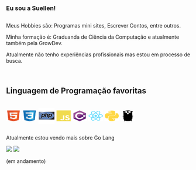 ### Eu sou a Suellen!

##

<p>Meus Hobbies são: Programas mini sites, Escrever Contos, entre outros.</p>

<p>Minha formação é: Graduanda de Ciência da Computação e atualmente também pela GrowDev.</p>

<p>Atualmente não tenho experiências profissionais mas estou em processo de busca.</p>


 <br>

## Linguagem de Programação favoritas

<div style="display: inline_block"><br>
  <img align="center" alt="HTML" height="30" width="40" src="https://raw.githubusercontent.com/devicons/devicon/master/icons/html5/html5-original.svg">
  <img align="center" alt="CSS" height="30" width="40" src="https://raw.githubusercontent.com/devicons/devicon/master/icons/css3/css3-original.svg">
  <img align="center" alt="PHP" height="43" width="45" src="https://raw.githubusercontent.com/devicons/devicon/master/icons/php/php-original.svg">
  <img align="center" alt="Js" height="30" width="40" src="https://raw.githubusercontent.com/devicons/devicon/master/icons/javascript/javascript-plain.svg">
  
  <img align="center" alt="CSharp" height="30" width="40" src="https://raw.githubusercontent.com/devicons/devicon/master/icons/csharp/csharp-original.svg">
  <img align="center" alt="React" height="30" width="40" src="https://raw.githubusercontent.com/devicons/devicon/master/icons/react/react-original.svg">
  <img align="center" alt="Python" height="30" width="40" src="https://raw.githubusercontent.com/devicons/devicon/master/icons/python/python-plain.svg">
  <img align="center" alt="GO" height="30" width="40" src="https://raw.githubusercontent.com/devicons/devicon/master/icons/go/go-plain.svg">
</div>

##

<p>Atualmente estou vendo mais sobre Go Lang</p>

<div> 
  <a href = "mailto:suellen.org@gmail.com"><img src="https://img.shields.io/badge/Gmail-D14836?style=for-the-badge&logo=gmail&logoColor=white" target="_blank"></a>
  <a href="https://www.linkedin.com/in/suellen-miranda-amorim/" target="_blank"><img src="https://img.shields.io/badge/-LinkedIn-%230077B5?style=for-the-badge&logo=linkedin&logoColor=white" target="_blank"></a> 
 
  <p>
    (em andamento)
  </p>

</div>
